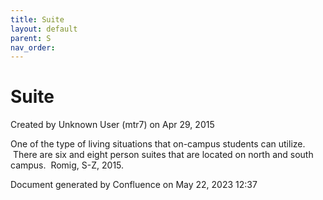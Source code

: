 ```yaml
---
title: Suite
layout: default
parent: S
nav_order:
---
```


# Suite

Created by  Unknown User (mtr7) on Apr 29, 2015

One of the type of living situations that on-campus students can utilize.  There are six and eight person suites that are located on north and south campus.  Romig, S-Z, 2015. 

Document generated by Confluence on May 22, 2023 12:37


